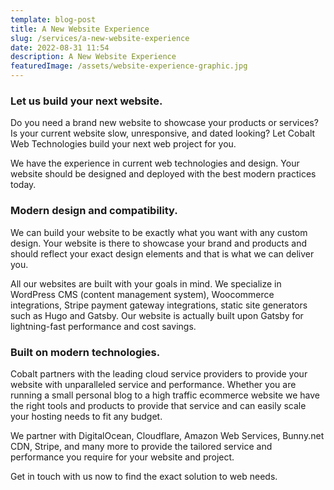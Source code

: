 ```yaml
---
template: blog-post
title: A New Website Experience
slug: /services/a-new-website-experience
date: 2022-08-31 11:54
description: A New Website Experience
featuredImage: /assets/website-experience-graphic.jpg
---
```


### Let us build your next website.

Do you need a brand new website to showcase your products or services? Is your current website slow, unresponsive, and dated looking? Let Cobalt Web Technologies build your next web project for you.

We have the experience in current web technologies and design. Your website should be designed and deployed with the best modern practices today.

### Modern design and compatibility.
We can build your website to be exactly what you want with any custom design. Your website is there to showcase your brand and products and should reflect your exact design elements and that is what we can deliver you. 

All our websites are built with your goals in mind. We specialize in WordPress CMS (content management system), Woocommerce integrations, Stripe payment gateway integrations, static site generators such as Hugo and Gatsby. Our website is actually built upon Gatsby for lightning-fast performance and cost savings.

### Built on modern technologies.
Cobalt partners with the leading cloud service providers to provide your website with unparalleled service and performance. Whether you are running a small personal blog to a high traffic ecommerce website we have the right tools and products to provide that service and can easily scale your hosting needs to fit any budget. 

We partner with DigitalOcean, Cloudflare, Amazon Web Services, Bunny.net CDN, Stripe, and many more to provide the tailored service and performance you require for your website and project.

Get in touch with us now to find the exact solution to web needs.
